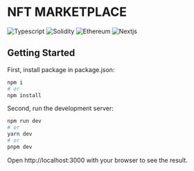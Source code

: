 # NFT MARKETPLACE

![Typescript][typescript-badge]
![Solidity][solidity-badge]
![Ethereum][ethereum-badge]
![Nextjs][nextjs-badge]

[solidity-badge]:https://img.shields.io/badge/Solidity-e6e6e6?style=for-the-badge&logo=solidity&logoColor=black
[typescript-badge]:https://img.shields.io/badge/TypeScript-007ACC?style=for-the-badge&logo=typescript&logoColor=white
[ethereum-badge]:https://img.shields.io/badge/Ethereum-3C3C3D?style=for-the-badge&logo=Ethereum&logoColor=white
[nextjs-badge]:https://img.shields.io/badge/NextJs-3C3C3D?style=for-the-badge&logo=Nextjs&logoColor=white

## Getting Started

First, install package in package.json:

```bash
npm i
# or
npm install
```

Second, run the development server:

```bash
npm run dev
# or
yarn dev
# or
pnpm dev
```

Open http://localhost:3000 with your browser to see the result.